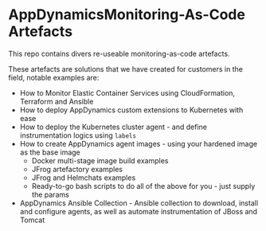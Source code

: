 # AppDynamicsMonitoring-As-Code Artefacts 

This repo contains divers re-useable monitoring-as-code artefacts. 

These artefacts are solutions that we have created for customers in the field, notable examples are: 

- How to Monitor Elastic Container Services using CloudFormation, Terraform and Ansible 
- How to deploy AppDynamics custom extensions to Kubernetes with ease 
- How to deploy the Kubernetes cluster agent - and define instrumentation logics using `labels`
- How to create AppDynamics agent images - using your hardened image as the base image
  - Docker multi-stage image build examples 
  - JFrog artefactory examples 
  - JFrog and Helmchats examples 
  - Ready-to-go bash scripts to do all of the above for you - just supply the params 
 - AppDynamics Ansible Collection - Ansible collection to download, install and configure agents, as well as automate instrumentation of JBoss and Tomcat
